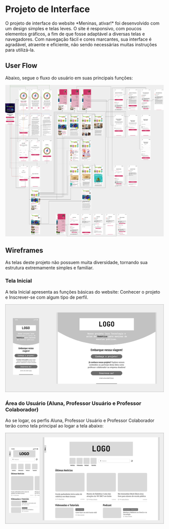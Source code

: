 
# Projeto de Interface

<p>O projeto de interface do website *Meninas, ativar!* foi desenvolvido com um design simples e telas leves. O site é responsivo, com poucos elementos gráficos, a fim de que fosse adaptável a diversas telas e navegadores. Com navegação fácil e cores marcantes, sua interface é agradável, atraente e eficiente, não sendo necessárias muitas instruções para utilizá-la.</p>

## User Flow

<p>Abaixo, segue o fluxo do usuário em suas principais funções:</p>

![Userflow](img/userflow.png)

## Wireframes

<p>As telas deste projeto não possuem muita diversidade, tornando sua estrutura extremamente simples e familiar.</p>

### Tela Inicial

<p>A tela Inicial apresenta as funções básicas do website: Conhecer o projeto e Inscrever-se com algum tipo de perfil.</p>

![Wireframe - Home](img/Wireframe.png)

### Área do Usuário (Aluna, Professor Usuário e Professor Colaborador)

<p>Ao se logar, os perfis Aluna, Professor Usuário e Professor Colaborador terão como tela principal ao logar a tela abaixo:</p>

![Wireframe - Home](img/wireframeArea.png)
